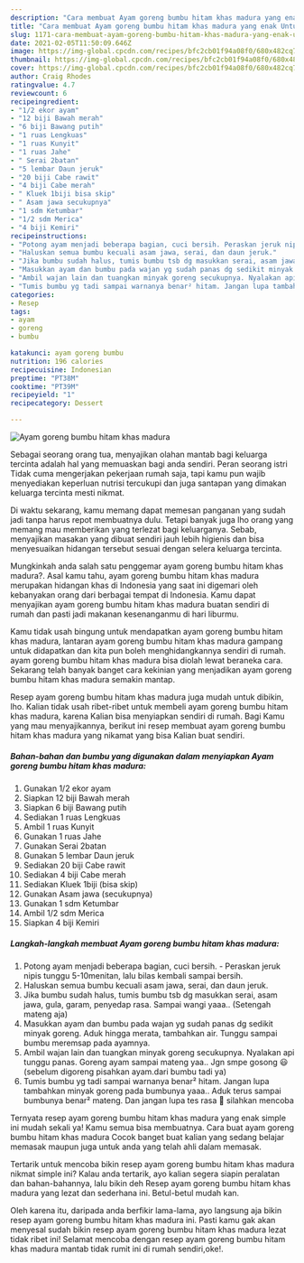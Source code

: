 ```yaml
---
description: "Cara membuat Ayam goreng bumbu hitam khas madura yang enak Untuk Jualan"
title: "Cara membuat Ayam goreng bumbu hitam khas madura yang enak Untuk Jualan"
slug: 1171-cara-membuat-ayam-goreng-bumbu-hitam-khas-madura-yang-enak-untuk-jualan
date: 2021-02-05T11:50:09.646Z
image: https://img-global.cpcdn.com/recipes/bfc2cb01f94a08f0/680x482cq70/ayam-goreng-bumbu-hitam-khas-madura-foto-resep-utama.jpg
thumbnail: https://img-global.cpcdn.com/recipes/bfc2cb01f94a08f0/680x482cq70/ayam-goreng-bumbu-hitam-khas-madura-foto-resep-utama.jpg
cover: https://img-global.cpcdn.com/recipes/bfc2cb01f94a08f0/680x482cq70/ayam-goreng-bumbu-hitam-khas-madura-foto-resep-utama.jpg
author: Craig Rhodes
ratingvalue: 4.7
reviewcount: 6
recipeingredient:
- "1/2 ekor ayam"
- "12 biji Bawah merah"
- "6 biji Bawang putih"
- "1 ruas Lengkuas"
- "1 ruas Kunyit"
- "1 ruas Jahe"
- " Serai 2batan"
- "5 lembar Daun jeruk"
- "20 biji Cabe rawit"
- "4 biji Cabe merah"
- " Kluek 1biji bisa skip"
- " Asam jawa secukupnya"
- "1 sdm Ketumbar"
- "1/2 sdm Merica"
- "4 biji Kemiri"
recipeinstructions:
- "Potong ayam menjadi beberapa bagian, cuci bersih. Peraskan jeruk nipis tunggu 5-10menitan, lalu bilas kembali sampai bersih."
- "Haluskan semua bumbu kecuali asam jawa, serai, dan daun jeruk."
- "Jika bumbu sudah halus, tumis bumbu tsb dg masukkan serai, asam jawa, gula, garam, penyedap rasa. Sampai wangi yaaa.. (Setengah mateng aja)"
- "Masukkan ayam dan bumbu pada wajan yg sudah panas dg sedikit minyak goreng. Aduk hingga merata, tambahkan air. Tunggu sampai bumbu meremsap pada ayamnya."
- "Ambil wajan lain dan tuangkan minyak goreng secukupnya. Nyalakan api tunggu panas. Goreng ayam sampai mateng yaa.. Jgn smpe gosong 😃 (sebelum digoreng pisahkan ayam.dari bumbu tadi ya)"
- "Tumis bumbu yg tadi sampai warnanya benar² hitam. Jangan lupa tambahkan minyak goreng pada bumbunya yaaa.. Aduk terus sampai bumbunya benar² mateng. Dan jangan lupa tes rasa 🤗 silahkan mencoba"
categories:
- Resep
tags:
- ayam
- goreng
- bumbu

katakunci: ayam goreng bumbu 
nutrition: 196 calories
recipecuisine: Indonesian
preptime: "PT38M"
cooktime: "PT39M"
recipeyield: "1"
recipecategory: Dessert

---
```



![Ayam goreng bumbu hitam khas madura](https://img-global.cpcdn.com/recipes/bfc2cb01f94a08f0/680x482cq70/ayam-goreng-bumbu-hitam-khas-madura-foto-resep-utama.jpg)

Sebagai seorang orang tua, menyajikan olahan mantab bagi keluarga tercinta adalah hal yang memuaskan bagi anda sendiri. Peran seorang istri Tidak cuma mengerjakan pekerjaan rumah saja, tapi kamu pun wajib menyediakan keperluan nutrisi tercukupi dan juga santapan yang dimakan keluarga tercinta mesti nikmat.

Di waktu  sekarang, kamu memang dapat memesan panganan yang sudah jadi tanpa harus repot membuatnya dulu. Tetapi banyak juga lho orang yang memang mau memberikan yang terlezat bagi keluarganya. Sebab, menyajikan masakan yang dibuat sendiri jauh lebih higienis dan bisa menyesuaikan hidangan tersebut sesuai dengan selera keluarga tercinta. 



Mungkinkah anda salah satu penggemar ayam goreng bumbu hitam khas madura?. Asal kamu tahu, ayam goreng bumbu hitam khas madura merupakan hidangan khas di Indonesia yang saat ini digemari oleh kebanyakan orang dari berbagai tempat di Indonesia. Kamu dapat menyajikan ayam goreng bumbu hitam khas madura buatan sendiri di rumah dan pasti jadi makanan kesenanganmu di hari liburmu.

Kamu tidak usah bingung untuk mendapatkan ayam goreng bumbu hitam khas madura, lantaran ayam goreng bumbu hitam khas madura gampang untuk didapatkan dan kita pun boleh menghidangkannya sendiri di rumah. ayam goreng bumbu hitam khas madura bisa diolah lewat beraneka cara. Sekarang telah banyak banget cara kekinian yang menjadikan ayam goreng bumbu hitam khas madura semakin mantap.

Resep ayam goreng bumbu hitam khas madura juga mudah untuk dibikin, lho. Kalian tidak usah ribet-ribet untuk membeli ayam goreng bumbu hitam khas madura, karena Kalian bisa menyiapkan sendiri di rumah. Bagi Kamu yang mau menyajikannya, berikut ini resep membuat ayam goreng bumbu hitam khas madura yang nikamat yang bisa Kalian buat sendiri.

<!--inarticleads1-->

##### Bahan-bahan dan bumbu yang digunakan dalam menyiapkan Ayam goreng bumbu hitam khas madura:

1. Gunakan 1/2 ekor ayam
1. Siapkan 12 biji Bawah merah
1. Siapkan 6 biji Bawang putih
1. Sediakan 1 ruas Lengkuas
1. Ambil 1 ruas Kunyit
1. Gunakan 1 ruas Jahe
1. Gunakan  Serai 2batan
1. Gunakan 5 lembar Daun jeruk
1. Sediakan 20 biji Cabe rawit
1. Sediakan 4 biji Cabe merah
1. Sediakan  Kluek 1biji (bisa skip)
1. Gunakan  Asam jawa (secukupnya)
1. Gunakan 1 sdm Ketumbar
1. Ambil 1/2 sdm Merica
1. Siapkan 4 biji Kemiri




<!--inarticleads2-->

##### Langkah-langkah membuat Ayam goreng bumbu hitam khas madura:

1. Potong ayam menjadi beberapa bagian, cuci bersih. - Peraskan jeruk nipis tunggu 5-10menitan, lalu bilas kembali sampai bersih.
1. Haluskan semua bumbu kecuali asam jawa, serai, dan daun jeruk.
1. Jika bumbu sudah halus, tumis bumbu tsb dg masukkan serai, asam jawa, gula, garam, penyedap rasa. Sampai wangi yaaa.. (Setengah mateng aja)
1. Masukkan ayam dan bumbu pada wajan yg sudah panas dg sedikit minyak goreng. Aduk hingga merata, tambahkan air. Tunggu sampai bumbu meremsap pada ayamnya.
1. Ambil wajan lain dan tuangkan minyak goreng secukupnya. Nyalakan api tunggu panas. Goreng ayam sampai mateng yaa.. Jgn smpe gosong 😃 (sebelum digoreng pisahkan ayam.dari bumbu tadi ya)
1. Tumis bumbu yg tadi sampai warnanya benar² hitam. Jangan lupa tambahkan minyak goreng pada bumbunya yaaa.. Aduk terus sampai bumbunya benar² mateng. Dan jangan lupa tes rasa 🤗 silahkan mencoba




Ternyata resep ayam goreng bumbu hitam khas madura yang enak simple ini mudah sekali ya! Kamu semua bisa membuatnya. Cara buat ayam goreng bumbu hitam khas madura Cocok banget buat kalian yang sedang belajar memasak maupun juga untuk anda yang telah ahli dalam memasak.

Tertarik untuk mencoba bikin resep ayam goreng bumbu hitam khas madura nikmat simple ini? Kalau anda tertarik, ayo kalian segera siapin peralatan dan bahan-bahannya, lalu bikin deh Resep ayam goreng bumbu hitam khas madura yang lezat dan sederhana ini. Betul-betul mudah kan. 

Oleh karena itu, daripada anda berfikir lama-lama, ayo langsung aja bikin resep ayam goreng bumbu hitam khas madura ini. Pasti kamu gak akan menyesal sudah bikin resep ayam goreng bumbu hitam khas madura lezat tidak ribet ini! Selamat mencoba dengan resep ayam goreng bumbu hitam khas madura mantab tidak rumit ini di rumah sendiri,oke!.

